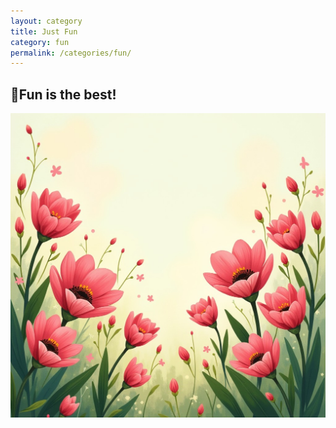 ```yaml
---
layout: category
title: Just Fun
category: fun
permalink: /categories/fun/
---
```

## 🎉Fun is the best!

![alt text](image.png)